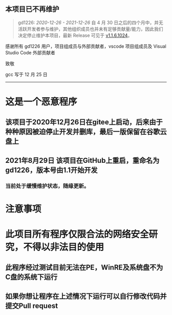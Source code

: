 ## 本项目已不再维护

> gd1226: *2020-12-26 - 2021-12-26*
自 4 月 30 日之后的四个月中，并无活跃开发者参与维护，其他组织成员也并未有足够贡献量/能力，因此我们决定停止维护本项目，最新 Release 可见于 [v1.1.6.1024](https://github.com/BNQDZJ/gd1226/releases/tag/1.1.6.1024)。

感谢所有 gd1226 用户，项目组成员与外部贡献者，vscode 项目组成员及 Visual Studio Code 外部贡献者

致敬

gcc 写于 12 月 25 日

-----
# 这是一个恶意程序
## 该项目于2020年12月26日在gitee上启动，后来由于种种原因被迫停止开发并删库，最后一版保留在谷歌云盘上
## 2021年8月29日 该项目在GitHub上重启，重命名为gd1226，版本号由1.1开始开发
### 当前处于缓慢维护状态，随缘更新。
# 注意事项
# 此项目所有程序仅限合法的网络安全研究，不得以非法目的使用
## 此程序经过测试目前无法在PE，WinRE及系统盘不为C盘的系统下运行
## 如果你想让程序在上述情况下运行可以自行修改代码并提交Pull request

